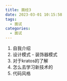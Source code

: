```yaml
---
title: 面经3
date: 2023-03-01 10:15:58
tags:
  - 面试
categories:
  - 面试
---
```




1. 自我介绍
2. 设计模式 - 装饰器模式
3. 对于kratos的了解
4. 怎么去学习新技术的
5. 代码风格
